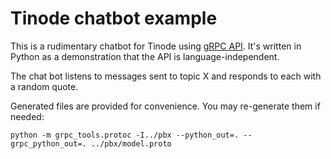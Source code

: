 # Tinode chatbot example

This is a rudimentary chatbot for Tinode using [gRPC API](../pbx/). It's written in Python as a demonstration
that the API is language-independent.

The chat bot listens to messages sent to topic X and responds to each with a random quote.

Generated files are provided for convenience. You may re-generate them if needed:
```
python -m grpc_tools.protoc -I../pbx --python_out=. --grpc_python_out=. ../pbx/model.proto
```
